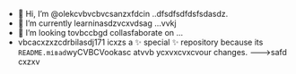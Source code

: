 - 👋 Hi, I’m @olekcvbvcbvcsanzxfdcin ..dfsdfsdfdsfsdasdz.
- 🌱 I’m currently learninasdzvcxvdsag ...vvkj
- 💞️ I’m looking tovbccbgd collasfaborate on ...
- vbcacxzxzcdrbilasdj171 icxzs a ✨ special ✨ repository because its `README.mіваd`wyCVBCVookasc atvvb ycxvxcvxcvour changes.
--->safd
cxzxv
